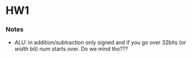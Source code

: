 # HW1

### Notes
- *ALU:* in addition/subtraction only signed and if you go over 32bits (or *width* bit) num starts over. Do we mind tho??? 